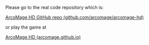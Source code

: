 Please go to the real code repository which is:

[ArcoMage HD GitHub repo (github.com/arcomage/arcomage-hd)](https://github.com/arcomage/arcomage-hd)

or play the game at

[ArcoMage HD (arcomage.github.io)](https://arcomage.github.io/)
